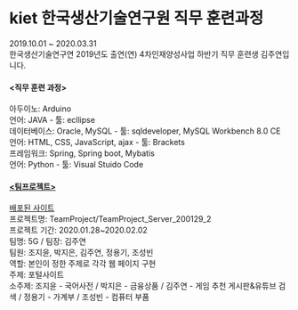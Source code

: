 # kiet 한국생산기술연구원 직무 훈련과정
2019.10.01 ~ 2020.03.31 <br>
한국생산기술연구연 2019년도 출연(연) 4차인재양성사업 하반기 직무 훈련생 김주연입니다.<br>

<h4> <직무 훈련 과정> </h4> 
아두이노: Arduino <br>
언어: JAVA - 툴: ecllipse <br>
데이터베이스: Oracle, MySQL - 툴: sqldeveloper, MySQL Workbench 8.0 CE <br>
언어: HTML, CSS, JavaScript, ajax - 툴: Brackets <br>
프레임워크: Spring, Spring boot, Mybatis <br>
언어: Python - 툴: Visual Stuido Code <br>

<a href="https://github.com/jysaa5/kiet/tree/master/TeamProject/TeamProject_Server_200129_2"><h4> <팀프로젝트> </h4></a>
<a href="http://ec2-13-209-26-197.ap-northeast-2.compute.amazonaws.com:8080/gz/">배포된 사이트</a><br>
프로젝트명: TeamProject/TeamProject_Server_200129_2 <br>
프로젝트 기간: 2020.01.28~2020.02.02  <br>
팀명: 5G / 팀장: 김주연  <br>
팀원: 조지윤, 박지은, 김주연, 정용기, 조성빈  <br>
역할: 본인이 정한 주제로 각각 웹 페이지 구현 <br>
주제: 포털사이트  <br>
소주제: 조지윤 - 국어사전 / 박지은 - 금융상품 / 김주연 - 게임 추천 게시판&유튜브 검색 / 정용기 - 가계부 / 조성빈 - 컴퓨터 부품  <br>  

